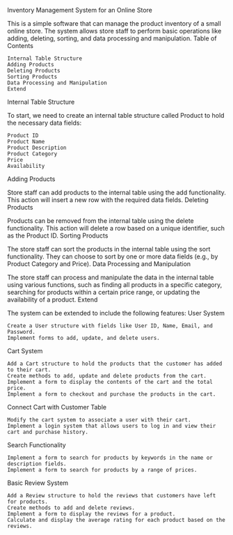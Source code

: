 Inventory Management System for an Online Store

This is a simple software that can manage the product inventory of a small online store. The system allows store staff to perform basic operations like adding, deleting, sorting, and data processing and manipulation.
Table of Contents

    Internal Table Structure
    Adding Products
    Deleting Products
    Sorting Products
    Data Processing and Manipulation
    Extend

Internal Table Structure

To start, we need to create an internal table structure called Product to hold the necessary data fields:

    Product ID
    Product Name
    Product Description
    Product Category
    Price
    Availability

Adding Products

Store staff can add products to the internal table using the add functionality. This action will insert a new row with the required data fields.
Deleting Products

Products can be removed from the internal table using the delete functionality. This action will delete a row based on a unique identifier, such as the Product ID.
Sorting Products

The store staff can sort the products in the internal table using the sort functionality. They can choose to sort by one or more data fields (e.g., by Product Category and Price).
Data Processing and Manipulation

The store staff can process and manipulate the data in the internal table using various functions, such as finding all products in a specific category, searching for products within a certain price range, or updating the availability of a product.
Extend

The system can be extended to include the following features:
User System

    Create a User structure with fields like User ID, Name, Email, and Password.
    Implement forms to add, update, and delete users.

Cart System

    Add a Cart structure to hold the products that the customer has added to their cart.
    Create methods to add, update and delete products from the cart.
    Implement a form to display the contents of the cart and the total price.
    Implement a form to checkout and purchase the products in the cart.

Connect Cart with Customer Table

    Modify the cart system to associate a user with their cart.
    Implement a login system that allows users to log in and view their cart and purchase history.

Search Functionality

    Implement a form to search for products by keywords in the name or description fields.
    Implement a form to search for products by a range of prices.

Basic Review System

    Add a Review structure to hold the reviews that customers have left for products.
    Create methods to add and delete reviews.
    Implement a form to display the reviews for a product.
    Calculate and display the average rating for each product based on the reviews.
